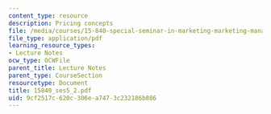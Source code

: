 ```yaml
---
content_type: resource
description: Pricing concepts
file: /media/courses/15-840-special-seminar-in-marketing-marketing-management-spring-2004/9cf2517c620c306ea7473c232186b886_15840_ses5_2.pdf
file_type: application/pdf
learning_resource_types:
- Lecture Notes
ocw_type: OCWFile
parent_title: Lecture Notes
parent_type: CourseSection
resourcetype: Document
title: 15840_ses5_2.pdf
uid: 9cf2517c-620c-306e-a747-3c232186b886
---
```

